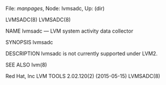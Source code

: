 File: *manpages*,  Node: lvmsadc,  Up: (dir)

LVMSADC(8)                                                          LVMSADC(8)



NAME
       lvmsadc — LVM system activity data collector


SYNOPSIS
       lvmsadc


DESCRIPTION
       lvmsadc is not currently supported under LVM2.


SEE ALSO
       lvm(8)



Red Hat, Inc          LVM TOOLS 2.02.120(2) (2015-05-15)            LVMSADC(8)
